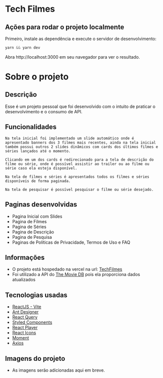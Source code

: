 # Tech Filmes

## Ações para rodar o projeto localmente

Primeiro, instale as dependência e execute o servidor de desenvolvimento:

```js
yarn && yarn dev
```

Abra http://localhost:3000 em seu navegador para ver o resultado.


# Sobre o projeto
## Descrição
Esse é um projeto pessoal que foi desenvolvido com o intuito de praticar o desenvolvimento e o consumo de API.

## Funcionalidades
    Na tela inicial foi implementado um slide automático onde é apresentado banners dos 3 filmes mais recentes, ainda na tela inicial também possui outros 2 slides dinâmicos com cards dos últimos filmes e séries lançados até o momento.

    Clicando em um dos cards é redirecionado para a tela de descrição do filme ou série, onde é possível assistir ao trailer ou ao filme ou série caso ela esteja disponível.

    Na tela de filmes e séries é apresentados todos os filmes e séries disponíveis de forma paginada.

    Na tela de pesquisar é possível pesquisar o filme ou série desejado.

## Paginas desenvolvidas
- Pagina Inicial com Slides
- Pagina de Filmes
- Pagina de Séries
- Pagina de Descrição
- Pagina de Pesquisa
- Paginas de Políticas de Privacidade, Termos de Uso e FAQ

## Informações
- O projeto está hospedado na vercel na url: [TechFilmes](https://tech-filmes.vercel.app/)
- Foi utilizado a API do [The Movie DB](https://developers.themoviedb.org/) pois ela proporciona dados atualizados

## Tecnologias usadas
- [ReactJS - Vite](https://vitejs.dev/)
- [Ant Designer](https://ant.design/)
- [React Query](https://react-query-v3.tanstack.com/)
- [Styled Components](https://styled-components.com/)
- [React Player](https://www.npmjs.com/package/react-player)
- [React Icons](https://react-icons.github.io/react-icons)
- [Moment](https://momentjs.com/)
- [Axios](https://axios-http.com/ptbr/docs/intro)

## Imagens do projeto
 - As imagens serão adicionadas aqui em breve.

